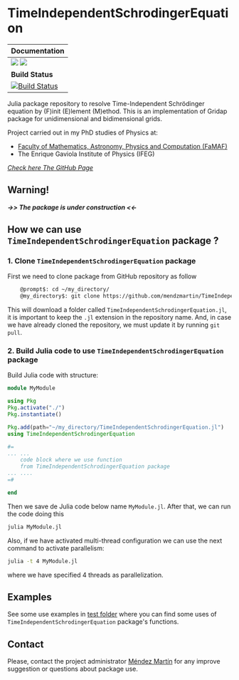 # **TimeIndependentSchrodingerEquation**

| **Documentation** |
|:------------ |
| [![](https://img.shields.io/badge/docs-stable-blue.svg)](https://github.com/mendzmartin/TimeIndependentSchrodingerEquation.jl/stable) [![](https://img.shields.io/badge/docs-dev-blue.svg)](https://github.com/mendzmartin/TimeIndependentSchrodingerEquation.jl/dev) |
|**Build Status** |
| [![Build Status](https://github.com/mendzmartin/TimeIndependentSchrodingerEquation.jl/actions/workflows/CI.yml/badge.svg?branch=main)](https://github.com/mendzmartin/TimeIndependentSchrodingerEquation.jl/actions/workflows/CI.yml?query=branch%3Amain) |

<!-- [![Codecov](https://codecov.io/gh/gridap/Gridap.jl/branch/master/graph/badge.svg)](https://codecov.io/gh/gridap/Gridap.jl) -->

Julia package repository to resolve Time-Independent Schrödinger equation by (F)init (E)lement (M)ethod. This is an implementation of Gridap package for unidimensional and bidimensional grids.

Project carried out in my PhD studies of Physics at:
* [Faculty of Mathematics, Astronomy, Physics and Computation (FaMAF)](https://www.famaf.unc.edu.ar/)
* The Enrique Gaviola Institute of Physics (IFEG)

[*Check here The GitHub Page*](https://mendzmartin.github.io/TimeIndependentSchrodingerEquation.jl/)

## **Warning!**
***->> The package is under construction <<-***

## **How we can use `TimeIndependentSchrodingerEquation` package ?**
### **1. Clone `TimeIndependentSchrodingerEquation` package**

First we need to clone package from GitHub repository as follow
```bash
    @prompt$: cd ~/my_directory/
    @my_directory$: git clone https://github.com/mendzmartin/TimeIndependentSchrodingerEquation.jl.git
```

This will download a folder called `TimeIndependentSchrodingerEquation.jl`, it is important to keep the `.jl` extension in the repository name. And, in case we have already cloned the repository, we must update it by running `git pull`.

### **2. Build Julia code to use `TimeIndependentSchrodingerEquation` package**
Build Julia code with structure:
```julia
module MyModule

using Pkg
Pkg.activate("./")
Pkg.instantiate()

Pkg.add(path="~/my_directory/TimeIndependentSchrodingerEquation.jl")
using TimeIndependentSchrodingerEquation

#=
... ...
    code block where we use function
    from TimeIndependentSchrodingerEquation package
... ....
=#

end
```
Then we save de Julia code below name `MyModule.jl`. After that, we can run the code doing this
```bash
julia MyModule.jl
```
Also, if we have activated multi-thread configuration we can use the next command to activate parallelism:
```bash
julia -t 4 MyModule.jl
```
where we have specified 4 threads as parallelization.

## **Examples**
See some use examples in [test folder](https://github.com/mendzmartin/TimeIndependentSchrodingerEquation.jl/tree/main/test) where you can find some uses of `TimeIndependentSchrodingerEquation` package's functions.

## **Contact**
Please, contact the project administrator [Méndez Martín](mailto:martinmendez@mi.unc.edu.ar) for any improve suggestion or questions about package use.